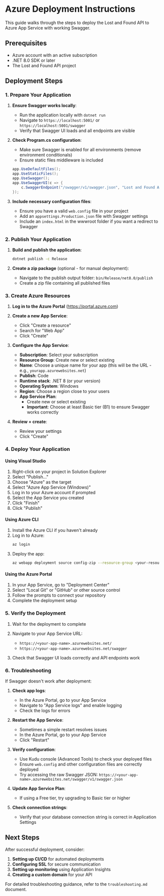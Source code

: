 # Azure Deployment Instructions

This guide walks through the steps to deploy the Lost and Found API to Azure App Service with working Swagger.

## Prerequisites

- Azure account with an active subscription
- .NET 8.0 SDK or later
- The Lost and Found API project

## Deployment Steps

### 1. Prepare Your Application

1. **Ensure Swagger works locally**:
   - Run the application locally with `dotnet run`
   - Navigate to `https://localhost:5001/` or `https://localhost:5001/swagger`
   - Verify that Swagger UI loads and all endpoints are visible

2. **Check Program.cs configuration**:
   - Make sure Swagger is enabled for all environments (remove environment conditionals)
   - Ensure static files middleware is included
   ```csharp
   app.UseDefaultFiles();
   app.UseStaticFiles();
   app.UseSwagger();
   app.UseSwaggerUI(c => {
       c.SwaggerEndpoint("/swagger/v1/swagger.json", "Lost and Found API v1");
   });
   ```

3. **Include necessary configuration files**:
   - Ensure you have a valid `web.config` file in your project
   - Add an `appsettings.Production.json` file with Swagger settings
   - Include an `index.html` in the wwwroot folder if you want a redirect to Swagger

### 2. Publish Your Application

1. **Build and publish the application**:
   ```bash
   dotnet publish -c Release
   ```

2. **Create a zip package** (optional - for manual deployment):
   - Navigate to the publish output folder: `bin/Release/net8.0/publish`
   - Create a zip file containing all published files

### 3. Create Azure Resources

1. **Log in to the Azure Portal** (https://portal.azure.com)

2. **Create a new App Service**:
   - Click "Create a resource"
   - Search for "Web App"
   - Click "Create"

3. **Configure the App Service**:
   - **Subscription**: Select your subscription
   - **Resource Group**: Create new or select existing
   - **Name**: Choose a unique name for your app (this will be the URL - e.g., `yourapp.azurewebsites.net`)
   - **Publish**: Code
   - **Runtime stack**: .NET 8 (or your version)
   - **Operating System**: Windows
   - **Region**: Choose a region close to your users
   - **App Service Plan**: 
     - Create new or select existing
     - **Important**: Choose at least Basic tier (B1) to ensure Swagger works correctly

4. **Review + create**:
   - Review your settings
   - Click "Create"

### 4. Deploy Your Application

#### Using Visual Studio

1. Right-click on your project in Solution Explorer
2. Select "Publish..."
3. Choose "Azure" as the target
4. Select "Azure App Service (Windows)"
5. Log in to your Azure account if prompted
6. Select the App Service you created
7. Click "Finish"
8. Click "Publish"

#### Using Azure CLI

1. Install the Azure CLI if you haven't already
2. Log in to Azure:
   ```bash
   az login
   ```
3. Deploy the app:
   ```bash
   az webapp deployment source config-zip --resource-group <your-resource-group> --name <your-app-name> --src <path-to-zip-file>
   ```

#### Using the Azure Portal

1. In your App Service, go to "Deployment Center"
2. Select "Local Git" or "GitHub" or other source control
3. Follow the prompts to connect your repository
4. Complete the deployment setup

### 5. Verify the Deployment

1. Wait for the deployment to complete
2. Navigate to your App Service URL:
   - `https://<your-app-name>.azurewebsites.net/`
   - `https://<your-app-name>.azurewebsites.net/swagger`

3. Check that Swagger UI loads correctly and API endpoints work

### 6. Troubleshooting

If Swagger doesn't work after deployment:

1. **Check app logs**:
   - In the Azure Portal, go to your App Service
   - Navigate to "App Service logs" and enable logging
   - Check the logs for errors

2. **Restart the App Service**:
   - Sometimes a simple restart resolves issues
   - In the Azure Portal, go to your App Service
   - Click "Restart"

3. **Verify configuration**:
   - Use Kudu console (Advanced Tools) to check your deployed files
   - Ensure `web.config` and other configuration files are correctly deployed
   - Try accessing the raw Swagger JSON: `https://<your-app-name>.azurewebsites.net/swagger/v1/swagger.json`

4. **Update App Service Plan**:
   - If using a Free tier, try upgrading to Basic tier or higher

5. **Check connection strings**:
   - Verify that your database connection string is correct in Application Settings

## Next Steps

After successful deployment, consider:

1. **Setting up CI/CD** for automated deployments
2. **Configuring SSL** for secure communication
3. **Setting up monitoring** using Application Insights
4. **Creating a custom domain** for your API

For detailed troubleshooting guidance, refer to the `troubleshooting.md` document. 